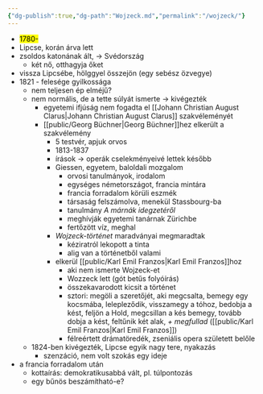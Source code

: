 ```yaml
---
{"dg-publish":true,"dg-path":"Wojzeck.md","permalink":"/wojzeck/"}
---
```


- <mark>1780-</mark>
- Lipcse, korán árva lett
- zsoldos katonának ált, -> Svédország
	- két nő, otthagyja őket
- vissza Lipcsébe, hölggyel összejön (egy sebész özvegye)
- 1821 - felesége gyilkossága
	- nem teljesen ép elméjű?
	- nem normális, de a tette súlyát ismerte -> kivégezték
		- egyetemi ifjúság nem fogadta el [[Johann Christian August Clarus\|Johann Christian August Clarus]] szakvéleményét
		- [[public/Georg Büchner\|Georg Büchner]]hez elkerült a szakvélemény
			- 5 testvér, apjuk orvos
			- 1813-1837
			- írások -> operák cselekményeivé lettek később
			- Giessen, egyetem, baloldali mozgalom
				- orvosi tanulmányok, irodalom
				- egységes németországot, francia mintára
				- francia forradalom körüli eszmék
				- társaság felszámolva, menekül Stassbourg-ba
				- tanulmány *A márnák idegzetéről*
				- meghívják egyetemi tanárnak Zürichbe
				- fertőzött víz, meghal
			- *Wojzeck-történet* maradványai megmaradtak
				- kéziratról lekopott a tinta
				- alig van a történetből valami
			- elkerül [[public/Karl Emil Franzos\|Karl Emil Franzos]]hoz
				- aki nem ismerte Wojzeck-et
				- Wozzeck lett (gót betűs folyóírás)
				- összekavarodott kicsit a történet
				- sztori: megöli a szeretőjét, aki megcsalta, bemegy egy kocsmába, lelepleződik, visszamegy a tóhoz, bedobja a kést, feljön a Hold, megcsillan a kés bemegy, tovább dobja a kést, feltűnik két alak, *+ megfullad* ([[public/Karl Emil Franzos\|Karl Emil Franzos]])
				- félreértett drámatöredék, zseniális opera született belőle
	- 1824-ben kivégezték, Lipcse egyik nagy tere, nyakazás
		- szenzáció, nem volt szokás egy ideje
- a francia forradalom után
	- kottaírás: demokratikusabbá vált, pl. túlpontozás
	- egy bűnös beszámítható-e?